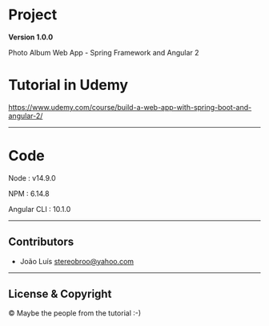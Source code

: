 # Project

**Version 1.0.0**

Photo Album Web App - Spring Framework and Angular 2

# Tutorial in Udemy

https://www.udemy.com/course/build-a-web-app-with-spring-boot-and-angular-2/

---

# Code

Node : v14.9.0

NPM : 6.14.8

Angular CLI : 10.1.0

---

## Contributors

- João Luís <stereobroo@yahoo.com>

---

## License & Copyright

© Maybe the people from the tutorial :-)